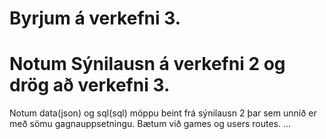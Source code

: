 
# Byrjum á verkefni 3.
# Notum Sýnilausn á verkefni 2 og drög að verkefni 3.

Notum data(json) og sql(sql) möppu beint frá sýnilausn 2 þar sem unnið er með sömu gagnauppsetningu.
Bætum við games og users routes.
...
